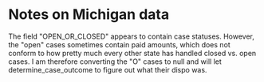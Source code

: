 # Notes on Michigan data

The field "OPEN_OR_CLOSED" appears to contain case statuses. However, the "open" cases sometimes contain paid amounts, which does not conform to how pretty much every other state has handled closed vs. open cases. I am therefore converting the "O" cases to null and will let determine_case_outcome to figure out what their dispo was.  